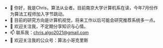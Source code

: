 - 👋 你好，我是Chris，算法从业者。目前南京大学计算机系在读，今年7月份作为算法工程师加入字节跳动。
- 👀 目前的研究方向是计算机视觉，将来工作以后可能会研究推荐系统多一点。
- 🌱 欢迎关注我，不定期分享知识与心情。
- 📫 联系我：chris.algo2021@gmail.com
- 💞️ 欢迎关注我的公众号：算法小哥克里斯

<!---
chris-algo/chris-algo is a ✨ special ✨ repository because its `README.md` (this file) appears on your GitHub profile.
You can click the Preview link to take a look at your changes.
--->
